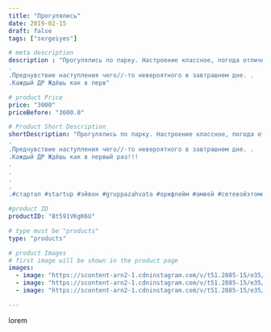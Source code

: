 ```yaml
---
title: "Прогулялись"
date: 2019-02-15
draft: false
tags: ["sergeiyes"]

# meta description
description : "Прогулялись по парку. Настроение классное, погода отличная!!.
.
.Предчувствие наступления чего//-то невероятного в завтрашнем дне. .
.Каждый ДР Ждёшь как в перв"

# product Price
price: "3000"
priceBefore: "3600.0"

# Product Short Description
shortDescription: "Прогулялись по парку. Настроение классное, погода отличная!!.
.
.Предчувствие наступления чего//-то невероятного в завтрашнем дне. .
.Каждый ДР Ждёшь как в первый раз!!!
.
.
.
.
.#стартап #startup #эйвон #gruppazahvata #орифлейм #амвей #сетевойэтомоё #сетевой #миллионер #бизнесбезвложений #млм #сетевойэтомодно #автобонус #сетевоймаркетинг #стильжизни #типичныесетевики #пятигорск #КРЫМ #Севастополь #бизнес #churslabs #sergeystar"

#product ID
productID: "Bt591VKgK6U"

# type must be "products"
type: "products"

# product Images
# first image will be shown in the product page
images:
  - image: "https://scontent-arn2-1.cdninstagram.com/v/t51.2885-15/e35/51155616_770889839949450_8740602081990368330_n.jpg?_nc_ht=scontent-arn2-1.cdninstagram.com&_nc_cat=106&_nc_ohc=hHpBh1U8GfkAX8oXGvB&tp=1&oh=4b3a790afc66b3800fd70ed255780b90&oe=605FD122&ig_cache_key=MTk3OTg4NTQ1MzE0MjI3NzA3MQ%3D%3D.2"
  - image: "https://scontent-arn2-1.cdninstagram.com/v/t51.2885-15/e35/51790178_1130992503749401_5605648616476711383_n.jpg?_nc_ht=scontent-arn2-1.cdninstagram.com&_nc_cat=101&_nc_ohc=nsoNjUd9wvUAX_mu60m&tp=1&oh=b17d2041172652c16b36f4cf8a86139e&oe=605FE074&ig_cache_key=MTk3OTg4NTQ1MzE1MDUzMDM2OQ%3D%3D.2"
  - image: "https://scontent-arn2-1.cdninstagram.com/v/t51.2885-15/e35/50919748_377433699709423_7397388352403827754_n.jpg?_nc_ht=scontent-arn2-1.cdninstagram.com&_nc_cat=107&_nc_ohc=dzdZC63Y4P8AX_7TBRb&tp=1&oh=6e0a378e2047685d34f052ad344fac84&oe=60600167&ig_cache_key=MTk3OTg4NTQ1MzEyNTQ5NjMzMQ%3D%3D.2"

---
```

lorem
